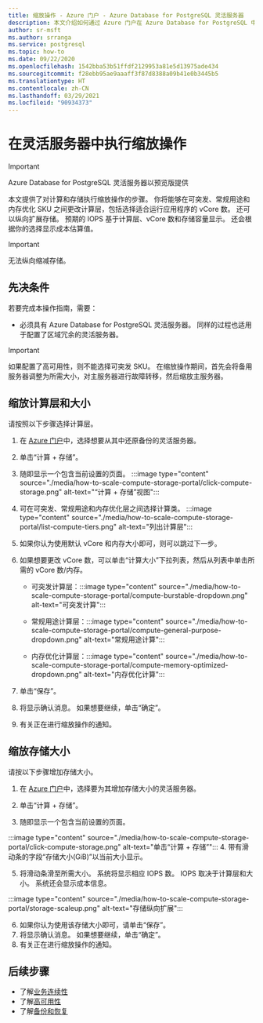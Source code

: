 ```yaml
---
title: 缩放操作 - Azure 门户 - Azure Database for PostgreSQL 灵活服务器
description: 本文介绍如何通过 Azure 门户在 Azure Database for PostgreSQL 中执行缩放操作。
author: sr-msft
ms.author: srranga
ms.service: postgresql
ms.topic: how-to
ms.date: 09/22/2020
ms.openlocfilehash: 1542bba53b51ffdf2129953a81e5d13975ade434
ms.sourcegitcommit: f28ebb95ae9aaaff3f87d8388a09b41e0b3445b5
ms.translationtype: HT
ms.contentlocale: zh-CN
ms.lasthandoff: 03/29/2021
ms.locfileid: "90934373"
---
```

# <a name="scale-operations-in-flexible-server"></a>在灵活服务器中执行缩放操作

> [!IMPORTANT]
> Azure Database for PostgreSQL 灵活服务器以预览版提供

本文提供了对计算和存储执行缩放操作的步骤。 你将能够在可突发、常规用途和内存优化 SKU 之间更改计算层，包括选择适合运行应用程序的 vCore 数。 还可以纵向扩展存储。 预期的 IOPS 基于计算层、vCore 数和存储容量显示。 还会根据你的选择显示成本估算值。

> [!IMPORTANT]
> 无法纵向缩减存储。

## <a name="pre-requisites"></a>先决条件

若要完成本操作指南，需要：

-   必须具有 Azure Database for PostgreSQL 灵活服务器。 同样的过程也适用于配置了区域冗余的灵活服务器。
> [!IMPORTANT]
> 如果配置了高可用性，则不能选择可突发 SKU。 在缩放操作期间，首先会将备用服务器调整为所需大小，对主服务器进行故障转移，然后缩放主服务器。 

## <a name="scaling-the-compute-tier-and-size"></a>缩放计算层和大小

请按照以下步骤选择计算层。
 
1.  在 [Azure 门户](https://portal.azure.com/)中，选择想要从其中还原备份的灵活服务器。

2.  单击“计算 + 存储”。

3.  随即显示一个包含当前设置的页面。
 :::image type="content" source="./media/how-to-scale-compute-storage-portal/click-compute-storage.png" alt-text="“计算 + 存储”视图":::

4.  可在可突发、常规用途和内存优化层之间选择计算类。
   :::image type="content" source="./media/how-to-scale-compute-storage-portal/list-compute-tiers.png" alt-text="列出计算层":::


5.  如果你认为使用默认 vCore 和内存大小即可，则可以跳过下一步。

6.  如果想要更改 vCore 数，可以单击“计算大小”下拉列表，然后从列表中单击所需的 vCore 数/内存。
    
    - 可突发计算层：:::image type="content" source="./media/how-to-scale-compute-storage-portal/compute-burstable-dropdown.png" alt-text="可突发计算":::

    - 常规用途计算层：:::image type="content" source="./media/how-to-scale-compute-storage-portal/compute-general-purpose-dropdown.png" alt-text="常规用途计算":::

    - 内存优化计算层：:::image type="content" source="./media/how-to-scale-compute-storage-portal/compute-memory-optimized-dropdown.png" alt-text="内存优化计算":::

7.  单击“保存”。 
8.  将显示确认消息。 如果想要继续，单击“确定”。 
9.  有关正在进行缩放操作的通知。


## <a name="scaling-storage-size"></a>缩放存储大小

请按以下步骤增加存储大小。

1.  在 [Azure 门户](https://portal.azure.com/)中，选择要为其增加存储大小的灵活服务器。
2.  单击“计算 + 存储”。

3.  随即显示一个包含当前设置的页面。
   
:::image type="content" source="./media/how-to-scale-compute-storage-portal/click-compute-storage.png" alt-text="单击“计算 + 存储”":::
4.  带有滑动条的字段“存储大小(GiB)”以当前大小显示。

5.  将滑动条滑至所需大小。 系统将显示相应 IOPS 数。 IOPS 取决于计算层和大小。 系统还会显示成本信息。 

 :::image type="content" source="./media/how-to-scale-compute-storage-portal/storage-scaleup.png" alt-text="存储纵向扩展":::

6.  如果你认为使用该存储大小即可，请单击“保存”。 
7.  将显示确认消息。 如果想要继续，单击“确定”。 
8.  有关正在进行缩放操作的通知。

## <a name="next-steps"></a>后续步骤

-   了解[业务连续性](./concepts-business-continuity.md)
-   了解[高可用性](./concepts-high-availability.md)
-   了解[备份和恢复](./concepts-backup-restore.md)
